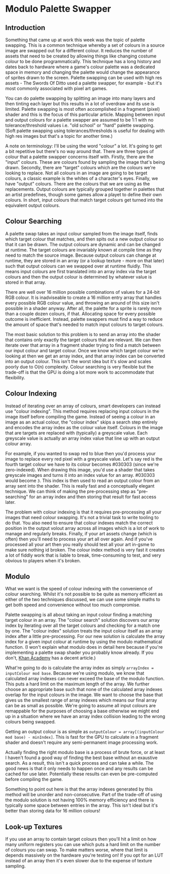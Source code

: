 # Modulo Palette Swapper

## Introduction

Something that came up at work this week was the topic of palette swapping. This is a common technique whereby a set of colours in a source image are swapped out for a different colour. It reduces the number of assets that need to be created by allowing things like changing costume colour to be done programmatically. This technique has a long history and dates back to hardware where a game's colour palette was a dedicated space in memory and changing the palette would change the appearance of sprites drawn to the screen. Palette swapping can be used with high res assets - The Swords Of Ditto used a palette swapper, for example - but it's most commonly associated with pixel art games.

You can do palette swapping by splitting an image into many layers and then tinting each layer but this results in a lot of overdraw and its use is limited. Palette swapping is most often accomplished in a fragment (pixel) shader and this is the focus of this particular article. Mapping between input and output colours for a palette swapper are assumed to be 1:1 with no tolerance/threshold values i.e. "old school" or "hard" palette swapping. (Soft palette swapping using tolerances/thresholds is useful for dealing with high res images but that's a topic for another time.)

A note on terminology: I'll be using the word "colour" a lot. It's going to get a bit repetitive but there's no way around that. There are three types of colour that a palette swapper concerns itself with. Firstly, there are the "input" colours. These are colours found by sampling the image that's being drawn. Secondly, there are "target" colours which are the colours we're looking to replace. Not all colours in an image are going to be target colours, a classic example is the whites of a character's eyes. Finally, we have "output" colours. There are the colours that we are using as the replacements. Output colours are typically grouped together in palettes that an artist predefines, though some games allow a playet to define their own colours. In short, input colours that match target colours get turned into the equivalent output colours.

## Colour Searching

A palette swap takes an input colour sampled from the image itself, finds which target colour that matches, and then spits out a new output colour so that it can be drawn. The output colours are dynamic and can be changed at runtime. The target colours are invariably known at compile time as they need to match the source image. Because output colours can change at runtime, they are stored in an array (or a lookup texture - more on that later) such that output colours can we swapped over at runtime fluidly. This means input colours are first translated into an array index via the target colours and then the output colour is determined by whatever value is stored in that array. 

There are well over 16 million possible combinations of values for a 24-bit RGB colour. It is inadviseable to create a 16 million entry array that handles every possible RGB colour value, and throwing an around of this size isn't possible in a shader anyway. After all, the palette for a sprite is rarely more than a couple dozen colours, if that. Allocating space for every possible outcome is inefficient. Instead, palette swappers must find a way to reduce the amount of space that's needed to match input colours to target colours.

The most basic solution to this problem is to send an array into the shader that contains only exactly the target colours that are relevant. We can then iterate over that array in a fragment shader trying to find a match between our input colour and target colour. Once we know which target colour we're looking at then we get an array index, and that array index can be converted into an output colour. This isn't the worst idea but it's slow and scales poorly due to O(n) complexity. Colour searching is very flexible but the trade-off is that the GPU is doing a lot more work to accommodate that flexibility.

## Colour Indexing

Instead of iterating over an array of colours, smart developers can instead use "colour indexing". This method requires replacing input colours in the image itself before compiling the game. Instead of seeing a colour in an image as an actual colour, the "colour index" skips a search step entirely and encodes the array index as the colour value itself. Colours in the image that are targets are replaced with (typically) a greyscale value. Each greyscale value is actually an array index value that line up with an output colour array.

For example, if you wanted to swap red to blue then you'd process your image to replace every red pixel with a greyscale value. Let's say red is the fourth target colour we have to its colour becomes #030303 (since we're zero-indexed). When drawing this image, you'd use a shader that takes greyscale images and turns it into an index value for an array. #030303 would become `3`. This index is then used to read an output colour from an array sent into the shader. This is really fast and a conceptually elegant technique. We can think of making the pre-processing step as "pre-searching" for an array index and then storing that result for fast access later.

The problem with colour indexing is that it requires pre-processing all your images that need colour swapping. It's not a trivial task to write tooling to do that. You also need to ensure that colour indexes match the correct position in the output volout array across all images which is a lot of work to manage and regularly breaks. Finally, if your art assets change (which is often) then you'll need to process your art all over again. And if you've processed all your art then you really should test all your art in-gsme to make sure nothing id broken. The colour index method is very fast it creates a lot of fiddly work that is liable to break, time-consuming to test, and very obvious to players when it's broken.

## Modulo

What we want is the speed of colour indexing with the convenience of colour searching. Whilst it's not possible to be quite as memory efficient as either of the two techniques discussed, we can use some simple maths to get both speed and convenience without too much compromise.

Palette swapping is all about taking an input colour finding a matching target colour in an array. The "colour search" solution discovers our array index by iterating over all the target colours and checking for a match one by one. The "colour index" solution treats the input colour itself as an array index after a little pre-processing. For our new solution is calculate the array index for a given input colour at runtime by using the modulo mathematical function. (I won't explain what modulo does in detail here because if you're implementing a palette swap shader you probably know already. If you don't, [Khan Academy](https://www.khanacademy.org/computing/computer-science/cryptography/modarithmetic/a/what-is-modular-arithmetic) has a decent article.)

What're going to do is calculate the array index as simply `arrayIndex = inputColour mod base`. Because we're using modulo, we know that calculated array indexes can never exceed the base of the modulo function. This puts a hard limit on the maximum length of the array. We further choose an appropriate base such that none of the calculated array indexes overlap for the input colours in the image. We want to choose the base that gives us the smallest range of array indexes which means our final array can be as small as possible. We're going to assume all input colours are remappable for the purposes of choosing a base otherwise we might end up in a situation where we have an array index collision leading to the wrong colours being swapped.

Getting an output colour is as simple as `outputColour = array[(inputColour mod base) - minIndex]`. This is fast for the GPU to calculate in a fragment shader and doesn't require any semi-permanent image processing work.

Actually finding the right modulo base is a process of brute force, or at least I haven't found a good way of finding the best base without an exaustive search. As a result, this isn't a quick process and can take a while. The good news is that it only needs to happen once and any results can be cached for use later. Potentially these results can even be pre-computed before compiling the game.

Something to point out here is that the array indexes generated by this method will be unorder and non-consecutive. Part of the trade-off of using the modulo solution is not having 100% memory efficiency and there is typically some space between entries in the array. This isn't ideal but it's better than storing data for 16 million colours!

## Look-up Textures

If you use an array to contain target colours then you'll hit a limit on how many uniform registers you can use which puts a hard limit on the number of colours you can swap. To make matters worse, where that limit is depends massively on the hardware you're testing on! If you opt for an LUT instead of an array then it's even slower due to the expense of texture sampling.
